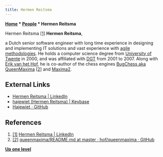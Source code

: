 ```yaml
---
title: Hermen Reitsma
---
```

**[Home](Home "Home") * [People](People "People") * Hermen Reitsma**

[](https://www.linkedin.com/in/hermen-reitsma-9b337a2/) Hermen Reitsma <a id="cite-note-1" href="#cite-ref-1">[1]</a>
**Hermen Reitsma**,

a Dutch senior software engineer with long time experience in designing and implementing IT solutions and vast experience with [agile methodologies](https://en.wikipedia.org/wiki/Agile_software_development).
He holds a computer science degree from [University of Twente](https://en.wikipedia.org/wiki/University_of_Twente) in 2000, and was affiliated with [DGT](index.php?title=DGT&action=edit&redlink=1 "DGT (page does not exist)") from 2001 to 2007.
Along with [Erik van het Hof](Erik_van_het_Hof "Erik van het Hof"), he is co-author of the chess engines [BugChess aka QueenMaxima](BugChess_NL "BugChess NL") <a id="cite-note-2" href="#cite-ref-2">[2]</a> and [Maxima2](Maxima2 "Maxima2").

## External Links

- [Hermen Reitsma | LinkedIn](https://www.linkedin.com/in/hermen-reitsma-9b337a2/)
- [hajewiet (Hermen Reitsma) | Keybase](https://keybase.io/hajewiet)
- [Hajewiet · GitHub](https://github.com/hajewiet)

## References

1. <a id="cite-ref-1" href="#cite-note-1">[1]</a> [Hermen Reitsma | LinkedIn](https://www.linkedin.com/in/hermen-reitsma-9b337a2/)
1. <a id="cite-ref-2" href="#cite-note-2">[2]</a> [queenmaxima/README.md at master · hof/queenmaxima · GitHub](https://github.com/hof/queenmaxima/blob/master/README.md)

**[Up one level](People "People")**

